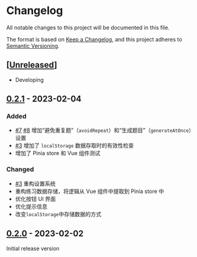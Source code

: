 # Changelog

All notable changes to this project will be documented in this file.

The format is based on [Keep a Changelog],
and this project adheres to [Semantic Versioning].

## [[Unreleased]]

- Developing

## [0.2.1] - 2023-02-04

### Added

- [#7] [#8] 增加“避免重复题”（`avoidRepeat`）和“生成题目”（`generateAtOnce`）设置
- [#3] 增加了 `localStorage` 数据存取时的有效性检查
- 增加了 Pinia store 和 Vue 组件测试

### Changed

- [#3] 重构设置系统
- 重构练习数据存储，将逻辑从 Vue 组件中提取到 Pinia store 中
- 优化按钮 UI 界面
- 优化提示信息
- 改变`localStorage`中存储数据的方式

## [0.2.0] - 2023-02-02

Initial release version

<!-- Links -->
[keep a changelog]: https://keepachangelog.com/en/1.0.0/
[semantic versioning]: https://semver.org/spec/v2.0.0.html

<!-- Versions -->
[Unreleased]: https://github.com/cup113/Oral-Calculation/compare/v0.2.1..HEAD
[0.2.1]: https://github.com/cup113/Oral-Calculation/compare/v0.2.0..v0.2.1
[0.2.0]: https://github.com/cup113/Oral-Calculation/tree/v0.2.0

<!--Issues-->
[#3]: https://github.com/cup113/Oral-Calculation/issues/3
[#7]: https://github.com/cup113/Oral-Calculation/issues/7
[#8]: https://github.com/cup113/Oral-Calculation/issues/8

